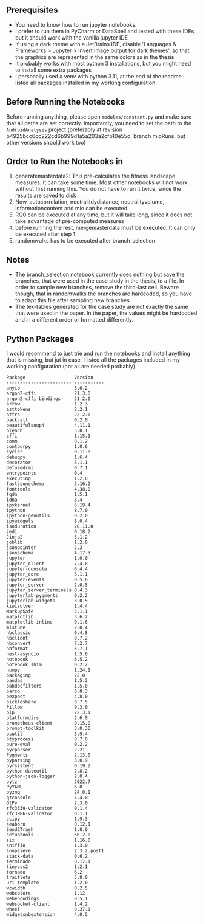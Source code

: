 ## Prerequisites
* You need to know how to run jupyter notebooks.
* I prefer to run them in PyCharm or DataSpell and tested with these IDEs, but it should work with the vanilla jupyter
IDE
* If using a dark theme with a JetBrains IDE, disable 'Languages & Frameworks > Jupyter >
Invert image output for dark themes', so that the graphics are represented in the same colors as in the thesis
* It probably works with most python 3 installations, but you might need to install some extra packages
* I personally used a venv with python 3.11, at the end of the readme I listed all packages installed in my working
configuration

## Before Running the Notebooks
Before running anything, please open `modules/constant.py` and make sure that all paths are set correctly.
Importantly, you need to set the path to the `AndroidAnalysis` project
(preferably at revision b4925bcc6cc222cd6b999d1a5a203a2cfb10e55d, branch mioRuns, but other versions should work too)

## Order to Run the Notebooks in
1. generatemasterdata2: This pre-calculates the fitness landscape measures.
It can take some time.
Most other notebooks will not work without first running this.
You do not have to run it twice, since the results are saved to disk
2. Now, autocorrelation, neutralitdydistance, neutralityvolume, informationcontent 
and mio can be executed
3. RQ0 can be executed at any time, but it will take long, since it does not take advantage of pre-computed measures
4. before running the rest, mergemasterdata must be executed.
It can only be executed after step 1
5. randomwalks has to be executed after branch_selection

## Notes
* The branch_selection notebook currently does nothing but save the branches, that were used in the case study in the thesis,
to a file.
In order to sample new branches, remove the third-last cell.
Beware though, that in randomwalks the branches are hardcoded, so you have to adapt this file after sampling new
branches
* The tex-tables generated for the case study are not exactly the same that were used in the paper.
In the paper, the values might be hardcoded and in a different order or formatted differently.

## Python Packages
I would recommend to just trie and run the notebooks and install anything that is missing, but jut in case, I listed 
all the packages included in my working configuration (not all are needed probably)

    Package                  Version
    ------------------------ -----------
    anyio                    3.6.2
    argon2-cffi              21.3.0
    argon2-cffi-bindings     21.2.0
    arrow                    1.2.3
    asttokens                2.2.1
    attrs                    22.2.0
    backcall                 0.2.0
    beautifulsoup4           4.11.1
    bleach                   5.0.1
    cffi                     1.15.1
    comm                     0.1.2
    contourpy                1.0.6
    cycler                   0.11.0
    debugpy                  1.6.4
    decorator                5.1.1
    defusedxml               0.7.1
    entrypoints              0.4
    executing                1.2.0
    fastjsonschema           2.16.2
    fonttools                4.38.0
    fqdn                     1.5.1
    idna                     3.4
    ipykernel                6.19.4
    ipython                  8.7.0
    ipython-genutils         0.2.0
    ipywidgets               8.0.4
    isoduration              20.11.0
    jedi                     0.18.2
    Jinja2                   3.1.2
    joblib                   1.2.0
    jsonpointer              2.3
    jsonschema               4.17.3
    jupyter                  1.0.0
    jupyter_client           7.4.8
    jupyter-console          6.4.4
    jupyter_core             5.1.1
    jupyter-events           0.5.0
    jupyter_server           2.0.5
    jupyter_server_terminals 0.4.3
    jupyterlab-pygments      0.2.2
    jupyterlab-widgets       3.0.5
    kiwisolver               1.4.4
    MarkupSafe               2.1.1
    matplotlib               3.6.2
    matplotlib-inline        0.1.6
    mistune                  2.0.4
    nbclassic                0.4.8
    nbclient                 0.7.2
    nbconvert                7.2.7
    nbformat                 5.7.1
    nest-asyncio             1.5.6
    notebook                 6.5.2
    notebook_shim            0.2.2
    numpy                    1.24.1
    packaging                22.0
    pandas                   1.5.2
    pandocfilters            1.5.0
    parso                    0.8.3
    pexpect                  4.8.0
    pickleshare              0.7.5
    Pillow                   9.3.0
    pip                      22.3.1
    platformdirs             2.6.0
    prometheus-client        0.15.0
    prompt-toolkit           3.0.36
    psutil                   5.9.4
    ptyprocess               0.7.0
    pure-eval                0.2.2
    pycparser                2.21
    Pygments                 2.13.0
    pyparsing                3.0.9
    pyrsistent               0.19.2
    python-dateutil          2.8.2
    python-json-logger       2.0.4
    pytz                     2022.7
    PyYAML                   6.0
    pyzmq                    24.0.1
    qtconsole                5.4.0
    QtPy                     2.3.0
    rfc3339-validator        0.1.4
    rfc3986-validator        0.1.1
    scipy                    1.9.3
    seaborn                  0.12.1
    Send2Trash               1.8.0
    setuptools               60.2.0
    six                      1.16.0
    sniffio                  1.3.0
    soupsieve                2.3.2.post1
    stack-data               0.6.2
    terminado                0.17.1
    tinycss2                 1.2.1
    tornado                  6.2
    traitlets                5.8.0
    uri-template             1.2.0
    wcwidth                  0.2.5
    webcolors                1.12
    webencodings             0.5.1
    websocket-client         1.4.2
    wheel                    0.37.1
    widgetsnbextension       4.0.5
